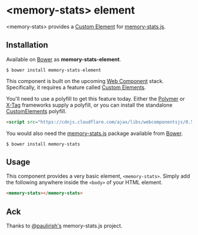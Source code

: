 # &lt;memory-stats&gt; element

&lt;memory-stats&gt; provides a [Custom Element](http://www.html5rocks.com/en/tutorials/webcomponents/customelements/) for [memory-stats.js](https://github.com/paulirish/memory-stats.js).

## Installation

Available on [Bower](http://bower.io) as **memory-stats-element**.

```
$ bower install memory-stats-element
```

This component is built on the upcoming [Web Component](http://webcomponents.org/) stack. Specifically, it requires a feature called [Custom Elements](http://www.html5rocks.com/en/tutorials/webcomponents/customelements/).

You'll need to use a polyfill to get this feature today. Either the [Polymer](http://www.polymer-project.org/) or [X-Tag](http://www.x-tags.org/) frameworks supply a polyfill, or you can install the standalone [CustomElements](https://github.com/webcomponents/webcomponentsjs) polyfill.

``` html
<script src="https://cdnjs.cloudflare.com/ajax/libs/webcomponentsjs/0.5.5/CustomElements.min.js"></script>
```

You would also need the [memory-stats.js](https://github.com/paulirish/memory-stats.js) package available from [Bower](http://bower.io).

```
$ bower install memory-stats
```

## Usage

This component provides a very basic element, `<memory-stats>`. Simply
add the following anywhere inside the `<body>` of your HTML element.

```html
<memory-stats></memory-stats>
```

## Ack

Thanks to [@paulirish's](https://github.com/paulirish/memory-stats.js) memory-stats.js project.
